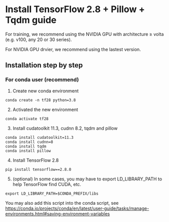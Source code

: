 # Install TensorFlow 2.8  + Pillow + Tqdm guide

For training, we recommend using the NVIDIA GPU with architecture ≥ volta (e.g. v100, any 20 or 30 series).

For NVIDIA GPU drvier, we recommend using the lastest version.

## Installation step by step

### For conda user (recommend)

1. Create new conda environment
```
conda create -n tf28 python=3.8
```
2. Activated the new environment
```
conda activate tf28
```
3. Install cudatoolkit 11.3, cudnn 8.2, tqdm and pillow
```
conda install cudatoolkit=11.3
conda install cudnn=8
conda install tqdm
conda install pillow
```
4. Install TensorFlow 2.8

```
pip install tensorflow==2.8.0
```

5. (optional) In some cases, you may have to export LD_LIBRARY_PATH to help TensorFlow find CUDA, etc.

```
export LD_LIBRARY_PATH=$CONDA_PREFIX/libs
```

You may also add this script into the conda script, see https://conda.io/projects/conda/en/latest/user-guide/tasks/manage-environments.html#saving-environment-variables
